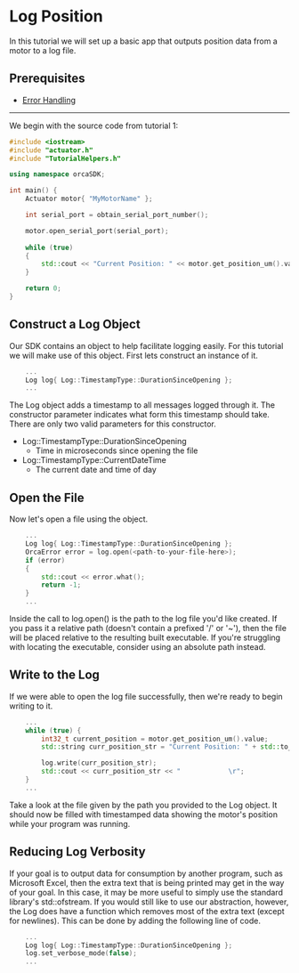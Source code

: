 # Log Position

In this tutorial we will set up a basic app that outputs position data from a motor to a log file.

## Prerequisites
 - [Error Handling](../04_ErrorHandling/ErrorHandling.md)
  
---

We begin with the source code from tutorial 1:

```./main.cpp
#include <iostream>
#include "actuator.h"
#include "TutorialHelpers.h"

using namespace orcaSDK;

int main() {
	Actuator motor{ "MyMotorName" };

	int serial_port = obtain_serial_port_number();

	motor.open_serial_port(serial_port);
	
	while (true)
	{
		std::cout << "Current Position: " << motor.get_position_um().value << "          \r";
	}

	return 0;
}
```

## Construct a Log Object

Our SDK contains an object to help facilitate logging easily. For this tutorial we will make use of this object. First lets construct an instance of it.

```./main.cpp
	...
	Log log{ Log::TimestampType::DurationSinceOpening };
	...
```

The Log object adds a timestamp to all messages logged through it. The constructor parameter indicates what form this timestamp should take. There are only two valid parameters for this constructor. 
- Log::TimestampType::DurationSinceOpening
  - Time in microseconds since opening the file
- Log::TimestampType::CurrentDateTime
  - The current date and time of day

## Open the File

Now let's open a file using the object.

```./main.cpp
	...
	Log log{ Log::TimestampType::DurationSinceOpening };
	OrcaError error = log.open(<path-to-your-file-here>);
	if (error)
	{
		std::cout << error.what(); 
		return -1;
	}
	...
```

Inside the call to log.open() is the path to the log file you'd like created. If you pass it a relative path (doesn't contain a prefixed '/' or '~'), then the file will be placed relative to the resulting built executable. If you're struggling with locating the executable, consider using an absolute path instead.

## Write to the Log

If we were able to open the log file successfully, then we're ready to begin writing to it.

```./main.cpp
	...
	while (true) {
		int32_t current_position = motor.get_position_um().value;
		std::string curr_position_str = "Current Position: " + std::to_string(current_position);

		log.write(curr_position_str);
		std::cout << curr_position_str << "            \r";
	}
	...
```

Take a look at the file given by the path you provided to the Log object. It should now be filled with timestamped data showing the motor's position while your program was running.

## Reducing Log Verbosity

If your goal is to output data for consumption by another program, such as Microsoft Excel, then the extra text that is being printed may get in the way of your goal. In this case, it may be more useful to simply use the standard library's std::ofstream. If you would still like to use our abstraction, however, the Log does have a function which removes most of the extra text (except for newlines). This can be done by adding the following line of code.

```./main.cpp
	...
	Log log{ Log::TimestampType::DurationSinceOpening };
	log.set_verbose_mode(false);
	...
```